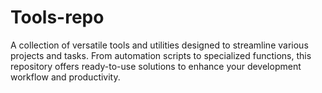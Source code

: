 # Tools-repo
A collection of versatile tools and utilities designed to streamline various projects and tasks. From automation scripts to specialized functions, this repository offers ready-to-use solutions to enhance your development workflow and productivity.
